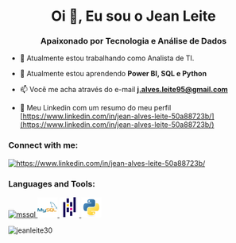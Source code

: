 <h1 align="center">Oi 👋, Eu sou o Jean Leite</h1>
<h3 align="center">Apaixonado por Tecnologia e Análise de Dados</h3>

- 🔭 Atualmente estou trabalhando como Analista de TI.

- 🌱 Atualmente estou aprendendo **Power BI, SQL e Python**

- 📫 Você me acha através do e-mail **j.alves.leite95@gmail.com**

- 📄 Meu Linkedin com um resumo do meu perfil [https://www.linkedin.com/in/jean-alves-leite-50a88723b/](https://www.linkedin.com/in/jean-alves-leite-50a88723b/)

<h3 align="left">Connect with me:</h3>
<p align="left">
<a href="https://linkedin.com/in/https://www.linkedin.com/in/jean-alves-leite-50a88723b/" target="blank"><img align="center" src="https://raw.githubusercontent.com/rahuldkjain/github-profile-readme-generator/master/src/images/icons/Social/linked-in-alt.svg" alt="https://www.linkedin.com/in/jean-alves-leite-50a88723b/" height="30" width="40" /></a>
</p>

<h3 align="left">Languages and Tools:</h3>
<p align="left"> <a href="https://www.microsoft.com/en-us/sql-server" target="_blank" rel="noreferrer"> <img src="https://www.svgrepo.com/show/303229/microsoft-sql-server-logo.svg" alt="mssql" width="40" height="40"/> </a> <a href="https://www.mysql.com/" target="_blank" rel="noreferrer"> <img src="https://raw.githubusercontent.com/devicons/devicon/master/icons/mysql/mysql-original-wordmark.svg" alt="mysql" width="40" height="40"/> </a> <a href="https://pandas.pydata.org/" target="_blank" rel="noreferrer"> <img src="https://raw.githubusercontent.com/devicons/devicon/2ae2a900d2f041da66e950e4d48052658d850630/icons/pandas/pandas-original.svg" alt="pandas" width="40" height="40"/> </a> <a href="https://www.python.org" 
target="_blank" rel="noreferrer"> <img src="https://raw.githubusercontent.com/devicons/devicon/master/icons/python/python-original.svg" alt="python" width="40" height="40"/> </a> </p>

<p><img align="center" src="https://github-readme-stats.vercel.app/api/top-langs?username=jeanleite30&show_icons=true&locale=en&layout=compact" alt="jeanleite30" /></p>



<!---
- 👋 Hi, I’m @Jeanleite30
- 👀 I’m interested in ...
- 🌱 I’m currently learning ...
- 💞️ I’m looking to collaborate on ...
- 📫 How to reach me ...

Jeanleite30/Jeanleite30 is a ✨ special ✨ repository because its `README.md` (this file) appears on your GitHub profile.
You can click the Preview link to take a look at your changes.
--->
